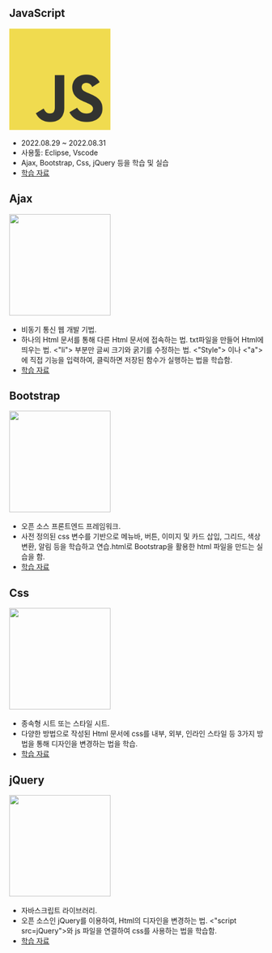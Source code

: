 ## **JavaScript**
<img src="https://github.com/voodootikigod/logo.js/raw/master/js.png" width="200" height="200">

- 2022.08.29 ~ 2022.08.31
- 사용툴: Eclipse, Vscode
- Ajax, Bootstrap, Css, jQuery 등을 학습 및 실습
- [학습 자료](JavaScript_Exam)

## **Ajax**
<img src="https://images.velog.io/images/leehaeun0/post/8c63084a-037b-428a-9c57-cdfd28ee7752/1200px-AJAX_logo_by_gengns.svg.png" width="200" height="200">

- 비동기 통신 웹 개발 기법.
- 하나의 Html 문서를 통해 다른 Html 문서에 접속하는 법. txt파일을 만들어 Html에 띄우는 법. <"li"> 부분만 글씨 크기와 굵기를 수정하는 법. <"Style"> 이나 <"a"> 에 직접 기능을 입력하여, 클릭하면 저장된 함수가 실행하는 법을 학습함.
- [학습 자료](Ajax)

## **Bootstrap**
<img src="https://getbootstrap.com/docs/5.2/assets/brand/bootstrap-logo-shadow.png" width="200" height="200">

- 오픈 소스 프론트엔드 프레임워크.
- 사전 정의된 css 변수를 기반으로 메뉴바, 버튼, 이미지 및 카드 삽입, 그리드, 색상 변환, 알림 등을 학습하고 연습.html로 Bootstrap을 활용한 html 파일을 만드는 실습을 함.
- [학습 자료](Bootstrap)

## **Css**
<img src="https://upload.wikimedia.org/wikipedia/commons/d/d5/CSS3_logo_and_wordmark.svg" width="200" height="200">

- 종속형 시트 또는 스타일 시트.
- 다양한 방법으로 작성된 Html 문서에 css를 내부, 외부, 인라인 스타일 등 3가지 방법을 통해 디자인을 변경하는 법을 학습.
- [학습 자료](Css)

## **jQuery**
<img src="https://velog.velcdn.com/images/hikoand/post/7a027ba4-e221-42c3-9b43-998757a9f156/2541853857EA02BC16.gif" width="200" height="200">

- 자바스크립트 라이브러리.
- 오픈 소스인 jQuery를 이용하여, Html의 디자인을 변경하는 법. <"script src=jQuery">와 js 파일을 연결하여 css를 사용하는 법을 학습함.
- [학습 자료](jQuery)
